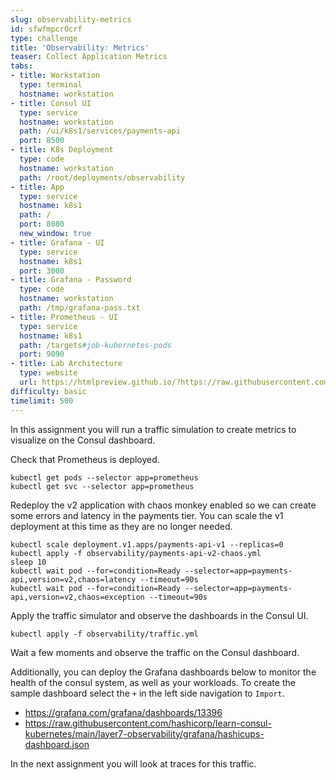 ```yaml
---
slug: observability-metrics
id: sfwfmpcr0crf
type: challenge
title: 'Observability: Metrics'
teaser: Collect Application Metrics
tabs:
- title: Workstation
  type: terminal
  hostname: workstation
- title: Consul UI
  type: service
  hostname: workstation
  path: /ui/k8s1/services/payments-api
  port: 8500
- title: K8s Deployment
  type: code
  hostname: workstation
  path: /root/deployments/observability
- title: App
  type: service
  hostname: k8s1
  path: /
  port: 8080
  new_window: true
- title: Grafana - UI
  type: service
  hostname: k8s1
  port: 3000
- title: Grafana - Password
  type: code
  hostname: workstation
  path: /tmp/grafana-pass.txt
- title: Prometheus - UI
  type: service
  hostname: k8s1
  path: /targets#job-kubernetes-pods
  port: 9090
- title: Lab Architecture
  type: website
  url: https://htmlpreview.github.io/?https://raw.githubusercontent.com/hashicorp/field-workshops-consul/master/instruqt-tracks/consul-life-of-a-developer/assets/diagrams/diagrams.html
difficulty: basic
timelimit: 500
---
```

In this assignment you will run a traffic simulation to create metrics to visualize on the Consul dashboard. <br>

Check that Prometheus is deployed.

```
kubectl get pods --selector app=prometheus
kubectl get svc --selector app=prometheus
```

Redeploy the v2 application with chaos monkey enabled so we can create some errors and latency in the payments tier.
You can scale the v1 deployment at this time as they are no longer needed. <br>

```
kubectl scale deployment.v1.apps/payments-api-v1 --replicas=0
kubectl apply -f observability/payments-api-v2-chaos.yml
sleep 10
kubectl wait pod --for=condition=Ready --selector=app=payments-api,version=v2,chaos=latency --timeout=90s
kubectl wait pod --for=condition=Ready --selector=app=payments-api,version=v2,chaos=exception --timeout=90s
```

Apply the traffic simulator and observe the dashboards in the Consul UI. <br>

```
kubectl apply -f observability/traffic.yml
```

Wait a few moments and observe the traffic on the Consul dashboard.

Additionally, you can deploy the Grafana dashboards below to monitor the health of the consul system, as well as your workloads.
To create the sample dashboard select the `+` in the left side navigation to `Import`. <br>

* https://grafana.com/grafana/dashboards/13396
* https://raw.githubusercontent.com/hashicorp/learn-consul-kubernetes/main/layer7-observability/grafana/hashicups-dashboard.json

In the next assignment you will look at traces for this traffic.
